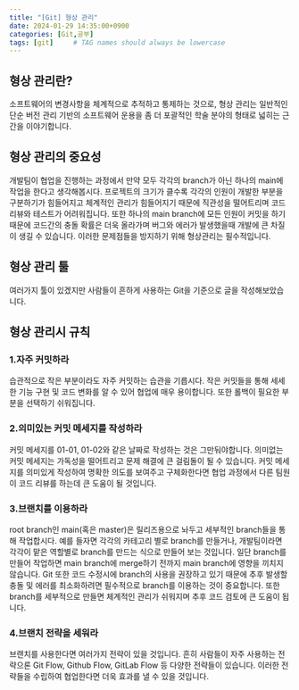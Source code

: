 ```yaml
---
title: "[Git] 형상 관리"
date: 2024-01-29 14:35:00+0900
categories: [Git,공부]
tags: [git]     # TAG names should always be lowercase
---
```

## 형상 관리란?
소프트웨어의 변경사항을 체계적으로 추적하고 통제하는 것으로, 형상 관리는 일반적인 단순 버전 관리 기반의 소프트웨어 운용을 좀 더 포괄적인 학술 분야의 형태로 넓히는 근간을 이야기합니다.

## 형상 관리의 중요성
개발팀이 협업을 진행하는 과정에서 만약 모두 각각의 branch가 아닌 하나의 main에 작업을 한다고 생각해봅시다. 프로젝트의 크기가 클수록 각각의 인원이 개발한 부분을 구분하기가 힘들어지고 체계적인 관리가 힘들어지기 때문에 직관성을 떨어트리며 코드 리뷰와 테스트가 어려워집니다. 또한 하나의 main branch에 모든 인원이 커밋을 하기 때문에 코드간의 충돌 확률은 더욱 올라가며 버그와 에러가 발생했을때
개발에 큰 차질이 생길 수 있습니다.  이러한 문제점들을 방지하기 위해 형상관리는 필수적입니다.

## 형상 관리 툴
여러가지 툴이 있겠지만 사람들이 흔하게 사용하는 Git을 기준으로 글을 작성해보았습니다.

## 형상 관리시 규칙
### 1.자주 커밋하라
습관적으로 작은 부분이라도 자주 커밋하는 습관을 기릅시다. 작은 커밋들을 통해 세세한 기능 구현 및 코드 변화를 알 수 있어 협업에 매우 용이합니다.
또한 롤백이 필요한 부분을 선택하기 쉬워집니다.

### 2.의미있는 커밋 메세지를 작성하라
커밋 메세지를 01-01, 01-02와 같은 날짜로 작성하는 것은 그만둬야합니다. 의미없는 커밋 메세지는 가독성을 떨어트리고 문제 해결에 큰 걸림돌이 될 수 있습니다. 커밋 메세지를 의미있게 작성하여 명확한 의도를 보여주고 구체화한다면 협업 과정에서 다른 팀원이 코드 리뷰를 하는데 큰 도움이 될 것입니다.

### 3.브랜치를 이용하라
root branch인 main(혹은 master)은 릴리즈용으로 놔두고 세부적인 branch들을 통해 작업합시다. 예를 들자면 각각의 카테고리 별로 branch를 만들거나, 개발팀이라면 각각이 맡은 역할별로 branch를 만드는 식으로 만들어 보는 것입니다. 일단 branch를 만들어 작업하면 main branch에 merge하기 전까지 main branch에 영향을 끼치지 않습니다. Git 또한 코드 수정시에 branch의 사용을 권장하고 있기 때문에 추후 발생할 충돌 및 에러를 최소화하려면
필수적으로 branch를 이용하는 것이 중요합니다. 또한 branch를 세부적으로 만들면 체계적인 관리가 쉬워지며 추후 코드 검토에 큰 도움이 됩니다.

### 4.브랜치 전략을 세워라
브랜치를 사용한다면 여러가지 전략이 있을 것입니다. 흔히 사람들이 자주 사용하는 전략으론 Git Flow, Github Flow, GitLab Flow 등 다양한 전략들이 있습니다. 이러한 전략들을 수립하여 협업한다면 더욱 효과를 낼 수 있을 것입니다.